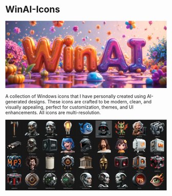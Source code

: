 # WinAI-Icons

![Hero Image](hero.webp)

A collection of Windows icons that I have personally created using AI-generated designs. These icons are crafted to be modern, clean, and visually appealing, perfect for customization, themes, and UI enhancements. All icons are multi-resolution.

![Icons Preview](icons.webp)
